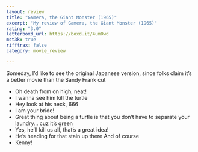 ```yaml
---
layout: review
title: "Gamera, the Giant Monster (1965)"
excerpt: "My review of Gamera, the Giant Monster (1965)"
rating: "3.0"
letterboxd_url: https://boxd.it/4um0wd
mst3k: true
rifftrax: false
category: movie_review

---
```


Someday, I’d like to see the original Japanese version, since folks claim it’s a better movie than the Sandy Frank cut

* Oh death from on high, neat!
* I wanna see him kill the turtle
* Hey look at his neck, 666
* I am your bride!
* Great thing about being a turtle is that you don’t have to separate your laundry… cuz it’s green
* Yes, he’ll kill us all, that’s a great idea!
* He’s heading for that stain up there
And of course
* Kenny!